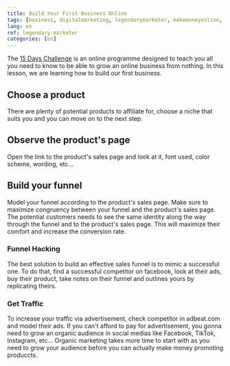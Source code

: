 ```yaml
---
title: Build Your First Business Online
tags: [business, digitalmarketing, legendarymarketer, makemoneyonline, onlinebusiness, 15dayschallenge]
lang: en
ref: legendary-marketer
categories: [en]
---
```

The [15 Days Challenge][1] is an online programme designed to teach you all you need to know to be able to grow an online business from nothing.
In this lesson, we are learning how to build our first business.

[1]: https://bit.ly/15daysonly "Start the 15 days challenge now"

## Choose a product

There are plenty of potential products to affiliate for, choose a niche that suits you and you can move on to the next step.

## Observe the product's page

Open the link to the product's sales page and look at it, font used, color scheme, wording, etc...

## Build your funnel

Model your funnel according to the product's sales page. Make sure to maximize congruency between your funnel and the product's sales page. The potential customers needs to see the same identity along the way through the funnel and to the product's sales page. This will maximize their comfort and increase the conversion rate.

### Funnel Hacking

The best solution to build an effective sales funnel is to mimic a successful one. To do that, find a successful competitor on facebook, look at their ads, buy their product, take notes on their funnel and outlines yours by replicating theirs.

### Get Traffic

To increase your traffic via advertisement, check competitor in adbeat.com and model their ads. If you can't afford to pay for advertisement, you gonna need to grow an organic audience in social medias like Facebook, TikTok, Instagram, etc... Organic marketing takes more time to start with as you need to grow your audience before you can actually make money promoting produccts.
